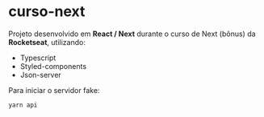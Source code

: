 # curso-next
Projeto desenvolvido em __React / Next__ durante o curso de Next (bônus) da __Rocketseat__, utilizando:
* Typescript
* Styled-components 
* Json-server

Para iniciar o servidor fake: 

```bash
yarn api
```

